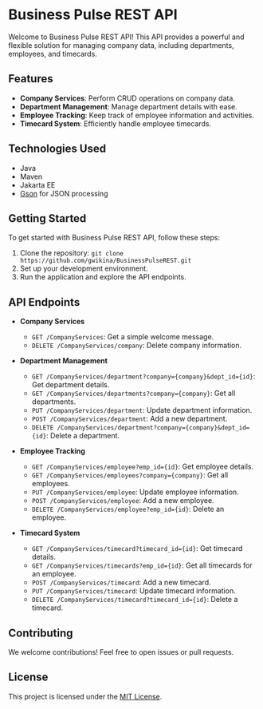 # Business Pulse REST API

Welcome to Business Pulse REST API! This API provides a powerful and flexible solution for managing company data, including departments, employees, and timecards.

## Features

- **Company Services**: Perform CRUD operations on company data.
- **Department Management**: Manage department details with ease.
- **Employee Tracking**: Keep track of employee information and activities.
- **Timecard System**: Efficiently handle employee timecards.

## Technologies Used

- Java
- Maven
- Jakarta EE
- [Gson](https://github.com/google/gson) for JSON processing

## Getting Started

To get started with Business Pulse REST API, follow these steps:

1. Clone the repository: `git clone https://github.com/gwikina/BusinessPulseREST.git`
2. Set up your development environment.
3. Run the application and explore the API endpoints.

## API Endpoints

- **Company Services**
  - `GET /CompanyServices`: Get a simple welcome message.
  - `DELETE /CompanyServices/company`: Delete company information.

- **Department Management**
  - `GET /CompanyServices/department?company={company}&dept_id={id}`: Get department details.
  - `GET /CompanyServices/departments?company={company}`: Get all departments.
  - `PUT /CompanyServices/department`: Update department information.
  - `POST /CompanyServices/department`: Add a new department.
  - `DELETE /CompanyServices/department?company={company}&dept_id={id}`: Delete a department.

- **Employee Tracking**
  - `GET /CompanyServices/employee?emp_id={id}`: Get employee details.
  - `GET /CompanyServices/employees?company={company}`: Get all employees.
  - `PUT /CompanyServices/employee`: Update employee information.
  - `POST /CompanyServices/employee`: Add a new employee.
  - `DELETE /CompanyServices/employee?emp_id={id}`: Delete an employee.

- **Timecard System**
  - `GET /CompanyServices/timecard?timecard_id={id}`: Get timecard details.
  - `GET /CompanyServices/timecards?emp_id={id}`: Get all timecards for an employee.
  - `POST /CompanyServices/timecard`: Add a new timecard.
  - `PUT /CompanyServices/timecard`: Update timecard information.
  - `DELETE /CompanyServices/timecard?timecard_id={id}`: Delete a timecard.

## Contributing

We welcome contributions! Feel free to open issues or pull requests.

## License

This project is licensed under the [MIT License](LICENSE).
